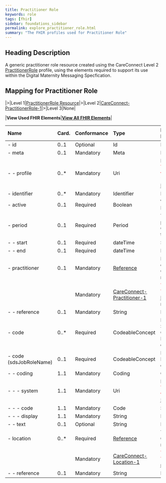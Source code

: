 ```yaml
---
title: Practitioner Role
keywords: role 
tags: [fhir]
sidebar: foundations_sidebar
permalink: explore_practitioner_role.html
summary: "The FHIR profiles used for Practitioner Role"
---
```


## Heading Description ##

A generic practitioner role resource created using the CareConnect Level 2 [PractitionerRole](https://fhir.hl7.org.uk/STU3/StructureDefinition/CareConnect-PractitionerRole-1) profile, using the elements required to support its use within the Digital Maternity Messaging Specfication.

## Mapping for Practitioner Role ##


|>|Level 1|[PractitionerRole Resource](http://hl7.org/fhir/stu3/practitionerrole.html)|>|Level 2|[CareConnect-PractitionerRole-1](https://fhir.hl7.org.uk/STU3/StructureDefinition/CareConnect-PractitionerRole-1)|>|Level 3|None|


|**View Used FHIR Elements**|**[View All FHIR Elements](explore_practitioner_role_all.html#mapping-for-practitioner-role)**|

|  **Name** | **Card.** | **Conformance** | **Type** | **Description, Constraints and mapping for Digital Maternity Implementation** |
| :--- | :--- | :--- | :--- | :--- |
|  - id | 0..1 | Optional | Id | Logical id of this artifact |
|  - meta | 0..1 | Mandatory | Meta | Metadata about the resource<br/> |
|  - - profile | 0..* | Mandatory | Uri | Profiles this resource claims to conform to<br/><font color="red">The value attribute of the profile element MUST contain the value 'https://fhir.hl7.org.uk/STU3/StructureDefinition/CareConnect-PractitionerRole-1'</font> |
|  - identifier | 0..* | Mandatory | Identifier | Business Identifiers that are specific to a role/location |
|  - active | 0..1 | Required | Boolean | Whether this practitioner's record is in active use<br/>Default Value: true |
|  - period | 0..1 | Required | Period | The period during which the practitioner is authorized to perform in these role(s)<br/>Constraint (per-1): If present, start SHALL have a lower value than end |
|  - - start | 0..1 | Required | dateTime | Starting time with inclusive boundary |
|  - - end | 0..1 | Required | dateTime | End time with inclusive boundary, if not ongoing |
|  - practitioner | 0..1 | Mandatory | [Reference](http://hl7.org/fhir/stu3/references.html "Reference") | Practitioner that is able to provide the defined services for the organisation<br/>Constraint (ref-1): SHALL have a contained resource if a local reference is provided |
|   |  | Mandatory | [CareConnect-Practitioner-1](https://fhir.hl7.org.uk/STU3/StructureDefinition/CareConnect-Practitioner-1 "CareConnect-Practitioner-1") | <font color='red'>The responsible clinician who performs the role.<br/>This MUST use the CareConnect Practitioner profile. </font>See [Practitioner resource](explore_practitioner_all.html#mapping-for-practitioner) for information on how to populate the resource. |
|  - - reference | 0..1 | Mandatory | String | Literal reference, Relative, internal or absolute URL |
|  - code | 0..* | Required | CodeableConcept | Roles which this practitioner may perform<br/>Slicing: Discriminator: coding.system, Ordering: false, Rules: Open at End<br/>Binding (example): The role a person plays representing an organization [PractitionerRole](http://hl7.org/fhir/stu3/valueset-practitioner-role.html) |
|  - code (sdsJobRoleName) | 0..1 | Required | CodeableConcept | Roles which this practitioner may perform<br/>Binding (required): The role a person plays representing an organization [CareConnect-SDSJobRoleName-1](https://fhir.hl7.org.uk/STU3/ValueSet/CareConnect-SDSJobRoleName-1) |
|  - - coding | 1..1 | Mandatory | Coding | Code defined by a terminology system |
|  - - - system | 1..1 | Mandatory | Uri | Identity of the terminology system<br/><font color='red'>The value attribute of the profile element MUST contain the value 'https://fhir.hl7.org.uk/STU3/CodeSystem/CareConnect-SDSJobRoleName-1'</font> |
|  - - - code | 1..1 | Mandatory | Code | Symbol in syntax defined by the system |
|  - - - display | 1..1 | Mandatory | String | Representation defined by the system |
|  - - text | 0..1 | Optional | String | Plain text representation of the concept |
|  - location | 0..* | Required | [Reference](http://hl7.org/fhir/stu3/references.html "Reference") | The location(s) at which this practitioner provides care<br/>Constraint (ref-1): SHALL have a contained resource if a local reference is provided |
|   |  | Mandatory | [CareConnect-Location-1](https://fhir.hl7.org.uk/STU3/StructureDefinition/CareConnect-Location-1 "CareConnect-Location-1") | <font color='red'>The location where the clinician performed the vaccination.<br/>This MUST use the CareConnect Location profile. </font>See [Location resource](explore_location_all.html#mapping-for-location) for information on how to populate the resource. |
|  - - reference | 0..1 | Mandatory | String | Literal reference, Relative, internal or absolute URL |
